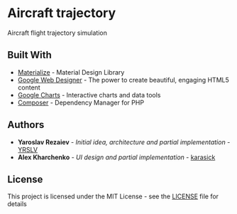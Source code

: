 # Aircraft trajectory 

Aircraft flight trajectory simulation

## Built With

* [Materialize](https://materializecss.com/about.html) - Material Design Library
* [Google Web Designer](https://www.google.com/webdesigner/) - The power to create beautiful, engaging HTML5 content
* [Google Charts](https://developers.google.com/chart/) - Interactive charts and data tools
* [Composer](https://getcomposer.org/) - Dependency Manager for PHP

## Authors

* **Yaroslav Rezaiev** - *Initial idea, architecture and partial implementation* - [YRSLV](https://github.com/YRSLV)
* **Alex Kharchenko** - *UI design and partial implementation* - [karasick](https://github.com/karasick)

## License

This project is licensed under the MIT License - see the [LICENSE](LICENSE) file for details

